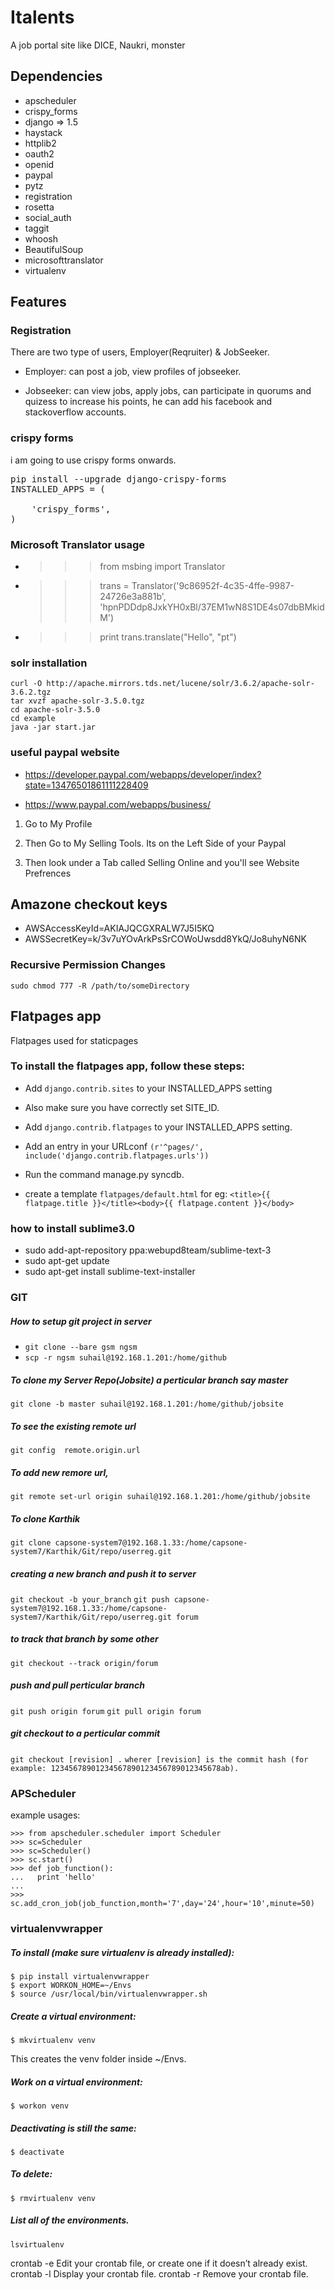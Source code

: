 # Italents

A job portal site like DICE, Naukri, monster


## Dependencies

+    apscheduler
+    crispy_forms
+    django => 1.5
+    haystack
+    httplib2
+    oauth2
+    openid
+    paypal
+    pytz
+    registration
+    rosetta
+    social_auth
+    taggit
+    whoosh
+    BeautifulSoup
+    microsofttranslator
+    virtualenv


## Features

### Registration

There are two type of users, Employer(Reqruiter) & JobSeeker.

+    Employer: can post a job, view profiles of jobseeker.

+    Jobseeker: can view jobs, apply jobs, can participate in quorums and quizess to increase his points, he can add his facebook and stackoverflow accounts.


### crispy forms

i am going to use crispy forms onwards.

<pre>
pip install --upgrade django-crispy-forms
INSTALLED_APPS = (
 
    'crispy_forms',
)
</pre>


### Microsoft Translator usage

+	>>> from msbing import Translator
+	>>> trans = Translator('9c86952f-4c35-4ffe-9987-24726e3a881b', 'hpnPDDdp8JxkYH0xBl/37EM1wN8S1DE4s07dbBMkidM')
+	>>> print trans.translate("Hello", "pt")



### solr installation

    curl -O http://apache.mirrors.tds.net/lucene/solr/3.6.2/apache-solr-3.6.2.tgz
    tar xvzf apache-solr-3.5.0.tgz
    cd apache-solr-3.5.0
    cd example
    java -jar start.jar


### useful paypal website

+    https://developer.paypal.com/webapps/developer/index?state=13476501861111228409

+    https://www.paypal.com/webapps/business/


1.    Go to My Profile

2.    Then Go to My Selling Tools. Its on the Left Side of your Paypal

3.    Then look under a Tab called Selling Online and you'll see Website Prefrences 


## Amazone checkout keys

+    AWSAccessKeyId=AKIAJQCGXRALW7J5I5KQ
+    AWSSecretKey=k/3v7uYOvArkPsSrCOWoUwsdd8YkQ/Jo8uhyN6NK


### Recursive Permission Changes

    sudo chmod 777 -R /path/to/someDirectory


## Flatpages app

Flatpages used for staticpages

### To install the flatpages app, follow these steps:

+    Add `django.contrib.sites` to your INSTALLED_APPS setting
 
+    Also make sure you have correctly set SITE_ID.

+    Add `django.contrib.flatpages` to your INSTALLED_APPS setting.

+    Add an entry in your URLconf  `(r'^pages/', include('django.contrib.flatpages.urls'))`	 
    
+    Run the command manage.py syncdb.

+    create a template `flatpages/default.html` 
     for eg: `<title>{{ flatpage.title }}</title><body>{{ flatpage.content }}</body>`


### how to install sublime3.0

+    sudo add-apt-repository ppa:webupd8team/sublime-text-3
+    sudo apt-get update
+    sudo apt-get install sublime-text-installer


### GIT

##### How to setup git project in server

+    `git clone --bare gsm ngsm`
+    `scp -r ngsm suhail@192.168.1.201:/home/github`

##### To clone my Server Repo(Jobsite) a perticular branch say master

`git clone -b master suhail@192.168.1.201:/home/github/jobsite`


##### To see the existing remote url

`git config  remote.origin.url`

##### To add new remore url,

`git remote set-url origin suhail@192.168.1.201:/home/github/jobsite`


##### To clone Karthik

`git clone capsone-system7@192.168.1.33:/home/capsone-system7/Karthik/Git/repo/userreg.git`


##### creating a new branch and push it to server

`git checkout -b your_branch`
`git push capsone-system7@192.168.1.33:/home/capsone-system7/Karthik/Git/repo/userreg.git forum`

##### to track that branch by some other

`git checkout --track origin/forum`

##### push and pull perticular branch

`git push origin forum`
`git pull origin forum`


##### git checkout to a perticular commit

`git checkout [revision] .`
`wherer [revision] is the commit hash (for example: 12345678901234567890123456789012345678ab).`


### APScheduler

example usages:

    >>> from apscheduler.scheduler import Scheduler
    >>> sc=Scheduler
    >>> sc=Scheduler()
    >>> sc.start()
    >>> def job_function():
    ...   print 'hello'
    ... 
    >>> sc.add_cron_job(job_function,month='7',day='24',hour='10',minute=50)
    
    
### virtualenvwrapper

##### To install (make sure virtualenv is already installed):

    $ pip install virtualenvwrapper
    $ export WORKON_HOME=~/Envs
    $ source /usr/local/bin/virtualenvwrapper.sh
    

##### Create a virtual environment:

`$ mkvirtualenv venv`

This creates the venv folder inside ~/Envs.

##### Work on a virtual environment:

`$ workon venv`

##### Deactivating is still the same:

`$ deactivate`

##### To delete:

`$ rmvirtualenv venv`

##### List all of the environments.

`lsvirtualenv`


crontab -e    Edit your crontab file, or create one if it doesn’t already exist.
crontab -l      Display your crontab file.
crontab -r      Remove your crontab file.
